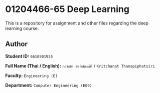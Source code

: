 # 01204466-65 Deep Learning

This is a repository for assignment and other files regarding the deep learning course.

## Author

**Student ID:** `6610501955`

**Full Name (Thai / English):** `กฤชณัท ธนพิพัฒนศิริ` / `Kritchanat Thanapiphatsiri`

**Faculty:** `Engineering (E)`

**Department:** `Computer Engineering (E09)`
